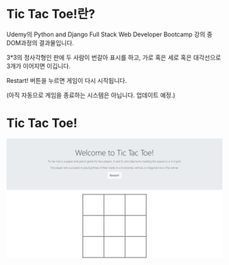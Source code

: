 # Tic Tac Toe!란?

Udemy의 Python and Django Full Stack Web Developer Bootcamp 강의 중 DOM과정의 결과물입니다.

3*3의 정사각형인 판에 두 사람이 번갈아 표시를 하고, 가로 혹은 세로 혹은 대각선으로 3개가 이어지면 이깁니다.

Restart! 버튼을 누르면 게임이 다시 시작됩니다.

(아직 자동으로 게임을 종료하는 시스템은 아닙니다. 업데이트 예정.)


# Tic Tac Toe!

![](tictactoe.png)

